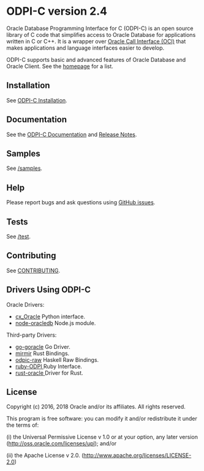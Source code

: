 # ODPI-C version 2.4

Oracle Database Programming Interface for C (ODPI-C) is an open source library
of C code that simplifies access to Oracle Database for applications written in
C or C++.  It is a wrapper over [Oracle Call Interface
(OCI)](http://www.oracle.com/technetwork/database/features/oci/index.html) that
makes applications and language interfaces easier to develop.

ODPI-C supports basic and advanced features of Oracle Database and
Oracle Client.  See the [homepage](https://oracle.github.io/odpi/) for
a list.

## Installation

See [ODPI-C Installation](https://oracle.github.io/odpi/doc/installation.html).

## Documentation

See the [ODPI-C Documentation](https://oracle.github.io/odpi/doc/index.html) and
[Release Notes](https://oracle.github.io/odpi/doc/releasenotes.html).

## Samples

See [/samples](https://github.com/oracle/odpi/tree/master/samples).

## Help

Please report bugs and ask questions using [GitHub issues](https://github.com/oracle/odpi/issues).

## Tests

See [/test](https://github.com/oracle/odpi/tree/master/test).

## Contributing

See [CONTRIBUTING](https://github.com/oracle/odpi/blob/master/CONTRIBUTING.md).

## Drivers Using ODPI-C

Oracle Drivers:
* [cx_Oracle](https://oracle.github.io/python-cx_Oracle) Python interface.
* [node-oracledb](http://oracle.github.io/node-oracledb) Node.js module.

Third-party Drivers:
* [go-goracle](https://gopkg.in/goracle.v2) Go Driver.
* [mirmir](https://github.com/rustyhorde/mimir)  Rust Bindings.
* [odpic-raw](https://github.com/leptonyu/odpic-raw)  Haskell Raw Bindings.
* [ruby-ODPI ](https://github.com/kubo/ruby-odpi) Ruby Interface.
* [rust-oracle ](https://github.com/kubo/rust-oracle) Driver for Rust.

## License

Copyright (c) 2016, 2018 Oracle and/or its affiliates.  All rights reserved.

This program is free software: you can modify it and/or redistribute it under
the terms of:

(i)  the Universal Permissive License v 1.0 or at your option, any
     later version (<http://oss.oracle.com/licenses/upl>); and/or

(ii) the Apache License v 2.0. (<http://www.apache.org/licenses/LICENSE-2.0>)
